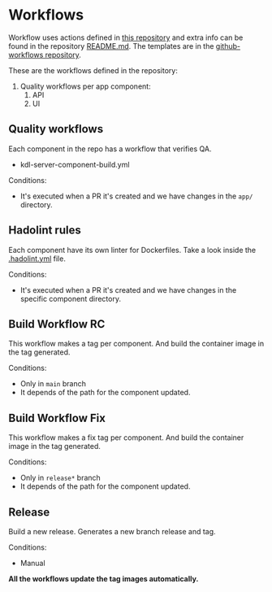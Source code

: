 # Workflows

Workflow uses actions defined in [this repository](https://github.com/intelygenz/monorepo-tagger-action) and extra
info can be found in the repository [README.md](https://github.com/intelygenz/monorepo-tagger-action/blob/main/README.md). The templates are in the [github-workflows repository](https://github.com/konstellation-io/github-workflows).

These are the workflows defined in the repository:

1. Quality workflows per app component:
   1. API
   2. UI

## Quality workflows

Each component in the repo has a workflow that verifies QA.

- kdl-server-component-build.yml

Conditions:
- It's executed when a PR it's created and we have changes in the `app/` directory.

## Hadolint rules

Each component have its own linter for Dockerfiles. Take a look inside the [.hadolint.yml](.hadolint.yml) file. 

Conditions:
- It's executed when a PR it's created and we have changes in the specific component directory.

## Build Workflow RC

This workflow makes a tag per component. And build the container image in the tag generated.

Conditions:
- Only in `main` branch
- It depends of the path for the component updated.

## Build Workflow Fix

This workflow makes a fix tag per component. And build the container image in the tag generated.

Conditions:
- Only in `release*` branch
- It depends of the path for the component updated.

## Release

Build a new release. Generates a new branch release and tag.

Conditions:
- Manual

**All the workflows update the tag images automatically.**
